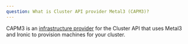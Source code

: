 ```yaml
---
question: What is Cluster API provider Metal3 (CAPM3)?
---
```


CAPM3 is an
[infrastructure provider](https://cluster-api.sigs.k8s.io/user/concepts#infrastructure-provider)
for the Cluster API that uses Metal3 and Ironic to provision machines
for your cluster.
